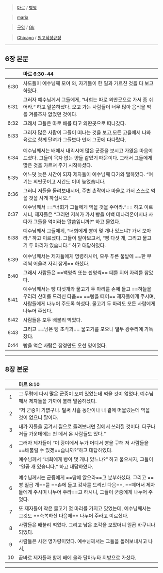 > [마르](./text-mk.md)   / [병행](./text-synoptic.md)

> [maria](https://maria.catholic.or.kr/bible/read/bible_read.asp?menu=bible&m=2&n=148&p=3)

> [구약](text-ot.md) /  [Gk](https://diebibel.ibep-prod.com/bibel/NA28/MRK.6)  

> [Chicago](https://libguides.westsoundacademy.org/chicago-citation/chapter-or-article-in-a-multi-volume-work) / [원고작성규정](https://stt.catholic.ac.kr/site/stt/sub.do?Key=327)  

----

## 6장 본문

|      | 마르 6:30-44                                                                                                              |
| :--: | :---------------------------------------------------------------------------------------------------------------------- |
| 6:30 | 사도들이 예수님께 모여 와, 자기들이 한 일과 가르친 것을 다 보고하였다.                                                                               |
| 6:31 | 그러자 예수님께서 그들에게, “너희는 따로 외딴곳으로 가서 좀 쉬어라.” 하고 말씀하셨다. 오고 가는 사람들이 너무 많아 음식을 먹을 겨를조차 없었던 것이다.                                |
| 6:32 | 그래서 그들은 따로 배를 타고 외딴곳으로 떠나갔다.                                                                                            |
| 6:33 | 그러자 많은 사람이 그들이 떠나는 것을 보고,모든 고을에서 나와 육로로 함께 달려가 그들보다 먼저 그곳에 다다랐다.                                                        |
|      |                                                                                                                         |
| 6:34 | 예수님께서는 배에서 내리시어 많은 군중을 보시고 가엾은 마음이 드셨다. 그들이 목자 없는 양들 같았기 때문이다. 그래서 그들에게 많은 것을 가르쳐 주기 시작하셨다.                             |
| 6:35 | 어느덧 늦은 시간이 되자 제자들이 예수님께 다가와 말하였다. “여기는 외딴곳이고 시간도 이미 늦었습니다.                                                              |
| 6:36 | 그러니 저들을 돌려보내시어, 주변 촌락이나 마을로 가서 스스로 먹을 것을 사게 하십시오.”                                                                      |
| 6:37 | 예수님께서 ==“너희가 그들에게 먹을 것을 주어라.”== 하고 이르시니, 제자들은 “그러면 저희가 가서 빵을 이백 데나리온어치나 사다가 그들을 먹이라는 말씀입니까?” 하고 물었다.                    |
| 6:38 | 예수님께서 그들에게, “너희에게 빵이 몇 개나 있느냐? 가서 보아라.” 하고 이르셨다. 그들이 알아보고서, “빵 다섯 개, 그리고 물고기 두 마리가 있습니다.” 하고 대답하였다.                     |
|      |                                                                                                                         |
| 6:39 | 예수님께서는 제자들에게 명령하시어, 모두 푸른 풀밭에 ==한 무리씩 어울려 자리 잡게== 하셨다.                                                                  |
| 6:40 | 그래서 사람들은 ==백명씩 또는 쉰명씩== 떼를 지어 자리를 잡았다.                                                                                  |
| 6:41 | 예수님께서는 빵 다섯개와 물고기 두 마리를 손에 들고 ==하늘을 우러러 찬미를 드리신 다음== ==빵을 떼어== 제자들에게 주시며, 사람들에게 나누어 주도록 하셨다. 물고기 두 마리도 모든 사람에게 나누어 주셨다. |
| 6:42 | 사람들은 모두 배불리 먹었다.                                                                                                        |
| 6:43 | 그리고 ==남은 빵 조각과== 물고기를 모으니 열두 광주리에 가득찼다.                                                                                 |
| 6:44 | 빵을 먹은 사람은 장정만도 오천 명이었다.                                                                                                 |

----

## 8장 본문

|  | 마르 8:10 |
| :--: | :-- |
| 1 | 그 무렵에 다시 많은 군중이 모여 있었는데 먹을 것이 없었다. 예수님께서 제자들을 가까이 불러 말씀하셨다. |
| 2 | “저 군중이 가엾구나. 벌써 사흘 동안이나 내 곁에 머물렀는데 먹을 것이 없으니 말이다. |
| 3 | 내가 저들을 굶겨서 집으로 돌려보내면 길에서 쓰러질 것이다. 더구나 저들 가운데에는 먼 데서 온 사람들도 있다.” |
| 4 | 그러자 제자들이 “이 광야에서 누가 어디서 빵을 구해 저 사람들을 ==배불릴 수 있겠==습니까?”하고 대답하였다. |
| 5 | 예수님께서 “너희에게 빵이 몇 개나 있느냐?” 하고 물으시자, 그들이 “일곱 개 있습니다.” 하고 대답하였다. |
|   |   |
| 6 | 예수님께서는 군중에게 ==땅에 앉으라==고 분부하셨다. 그리고 ==빵 일곱 개==를 ==손에 들고 감사를 드리신 다음==, ==떼어서 제자들에게 주시며 나누어 주라==고 하시니, 그들이 군중에게 나누어 주었다. |
| 7 | 또 제자들이 작은 물고기 몇 마리를 가지고 있었는데, 예수님께서는 그것도 ==축복하신 다음에== 나누어 주라고 이르셨다. |
| 8 | 사람들은 배불리 먹었다. 그리고 남은 조각을 모았더니 일곱 바구니나 되었다.
| 9 | 사람들은 사천 명가량이었다. 예수님께서는 그들을 돌려보내시고 나서,
| 10 | 곧바로 제자들과 함께 배에 올라 달마누타 지방으로 가셨다.


----





